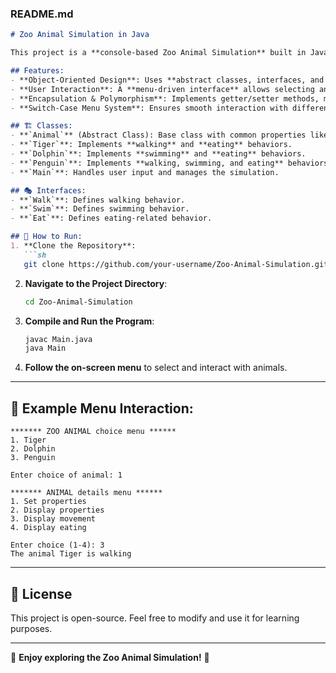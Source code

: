 ### **README.md**
```md
# Zoo Animal Simulation in Java

This project is a **console-based Zoo Animal Simulation** built in Java. It allows users to interact with different animal species (**Tiger, Dolphin, and Penguin**) by setting their properties and simulating actions like **walking, swimming, and eating**.

## Features:
- **Object-Oriented Design**: Uses **abstract classes, interfaces, and inheritance** to define animal behaviors.
- **User Interaction**: A **menu-driven interface** allows selecting animals and performing various actions.
- **Encapsulation & Polymorphism**: Implements getter/setter methods, method overriding, and interfaces (`Eat`, `Swim`, `Walk`).
- **Switch-Case Menu System**: Ensures smooth interaction with different animals.

## 🏗️ Classes:
- **`Animal`** (Abstract Class): Base class with common properties like name, weight, height, and age.
- **`Tiger`**: Implements **walking** and **eating** behaviors.
- **`Dolphin`**: Implements **swimming** and **eating** behaviors.
- **`Penguin`**: Implements **walking, swimming, and eating** behaviors.
- **`Main`**: Handles user input and manages the simulation.

## 🎭 Interfaces:
- **`Walk`**: Defines walking behavior.
- **`Swim`**: Defines swimming behavior.
- **`Eat`**: Defines eating-related behavior.

## 📌 How to Run:
1. **Clone the Repository**:
   ```sh
   git clone https://github.com/your-username/Zoo-Animal-Simulation.git
   ```
2. **Navigate to the Project Directory**:
   ```sh
   cd Zoo-Animal-Simulation
   ```
3. **Compile and Run the Program**:
   ```sh
   javac Main.java
   java Main
   ```
4. **Follow the on-screen menu** to select and interact with animals.

---

## 📝 Example Menu Interaction:
```
******* ZOO ANIMAL choice menu ******
1. Tiger
2. Dolphin
3. Penguin

Enter choice of animal: 1

******* ANIMAL details menu ******
1. Set properties
2. Display properties
3. Display movement
4. Display eating

Enter choice (1-4): 3
The animal Tiger is walking
```

---

## 📜 License
This project is open-source. Feel free to modify and use it for learning purposes.

---

🎉 **Enjoy exploring the Zoo Animal Simulation!** 🚀


